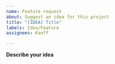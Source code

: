 ```yaml
---
name: Feature request
about: Suggest an idea for this project
title: "[IDEA] Title"
labels: Idea/Feature
assignees: Kaoff

---
```


**Describe your idea**
